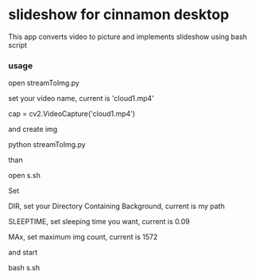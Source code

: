 # slideshow for cinnamon desktop

This app converts video to picture and implements slideshow using bash script

### usage

open streamToImg.py

set your video name, current is 'cloud1.mp4'

cap = cv2.VideoCapture('cloud1.mp4')


and create img

python streamToImg.py


than

open s.sh


Set 

DIR, set your Directory Containing Background, current is my path 

SLEEPTIME, set sleeping time you want, current is 0.09

MAx, set maximum img count, current is 1572

and start 

bash s.sh
